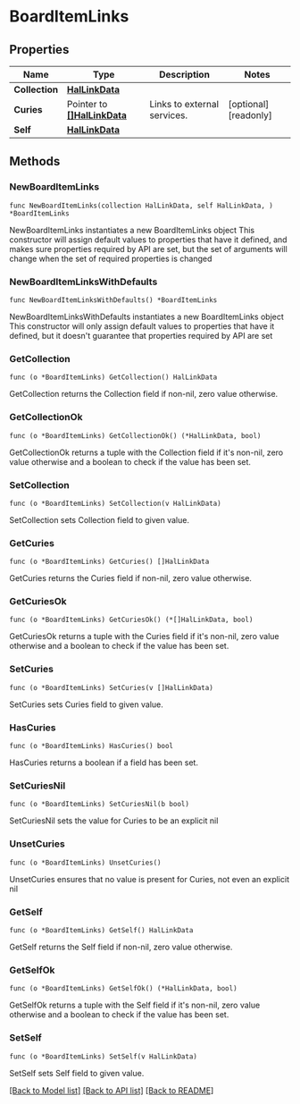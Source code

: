 # BoardItemLinks

## Properties

Name | Type | Description | Notes
------------ | ------------- | ------------- | -------------
**Collection** | [**HalLinkData**](HalLinkData.md) |  | 
**Curies** | Pointer to [**[]HalLinkData**](HalLinkData.md) | Links to external services. | [optional] [readonly] 
**Self** | [**HalLinkData**](HalLinkData.md) |  | 

## Methods

### NewBoardItemLinks

`func NewBoardItemLinks(collection HalLinkData, self HalLinkData, ) *BoardItemLinks`

NewBoardItemLinks instantiates a new BoardItemLinks object
This constructor will assign default values to properties that have it defined,
and makes sure properties required by API are set, but the set of arguments
will change when the set of required properties is changed

### NewBoardItemLinksWithDefaults

`func NewBoardItemLinksWithDefaults() *BoardItemLinks`

NewBoardItemLinksWithDefaults instantiates a new BoardItemLinks object
This constructor will only assign default values to properties that have it defined,
but it doesn't guarantee that properties required by API are set

### GetCollection

`func (o *BoardItemLinks) GetCollection() HalLinkData`

GetCollection returns the Collection field if non-nil, zero value otherwise.

### GetCollectionOk

`func (o *BoardItemLinks) GetCollectionOk() (*HalLinkData, bool)`

GetCollectionOk returns a tuple with the Collection field if it's non-nil, zero value otherwise
and a boolean to check if the value has been set.

### SetCollection

`func (o *BoardItemLinks) SetCollection(v HalLinkData)`

SetCollection sets Collection field to given value.


### GetCuries

`func (o *BoardItemLinks) GetCuries() []HalLinkData`

GetCuries returns the Curies field if non-nil, zero value otherwise.

### GetCuriesOk

`func (o *BoardItemLinks) GetCuriesOk() (*[]HalLinkData, bool)`

GetCuriesOk returns a tuple with the Curies field if it's non-nil, zero value otherwise
and a boolean to check if the value has been set.

### SetCuries

`func (o *BoardItemLinks) SetCuries(v []HalLinkData)`

SetCuries sets Curies field to given value.

### HasCuries

`func (o *BoardItemLinks) HasCuries() bool`

HasCuries returns a boolean if a field has been set.

### SetCuriesNil

`func (o *BoardItemLinks) SetCuriesNil(b bool)`

 SetCuriesNil sets the value for Curies to be an explicit nil

### UnsetCuries
`func (o *BoardItemLinks) UnsetCuries()`

UnsetCuries ensures that no value is present for Curies, not even an explicit nil
### GetSelf

`func (o *BoardItemLinks) GetSelf() HalLinkData`

GetSelf returns the Self field if non-nil, zero value otherwise.

### GetSelfOk

`func (o *BoardItemLinks) GetSelfOk() (*HalLinkData, bool)`

GetSelfOk returns a tuple with the Self field if it's non-nil, zero value otherwise
and a boolean to check if the value has been set.

### SetSelf

`func (o *BoardItemLinks) SetSelf(v HalLinkData)`

SetSelf sets Self field to given value.



[[Back to Model list]](../README.md#documentation-for-models) [[Back to API list]](../README.md#documentation-for-api-endpoints) [[Back to README]](../README.md)



